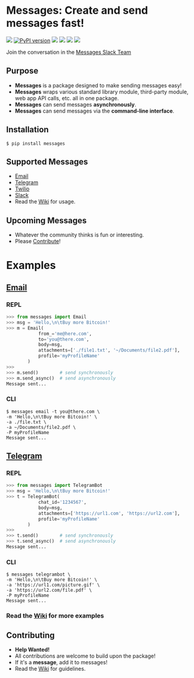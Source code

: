 # Messages: Create and send messages fast!

[![](https://img.shields.io/badge/built%20with-Python3-red.svg)](https://www.python.org/)
[![PyPI version](https://badge.fury.io/py/messages.svg)](https://badge.fury.io/py/messages)
[![](https://travis-ci.org/trp07/messages.svg?branch=master)](https://travis-ci.org/trp07/messages)
[![](https://coveralls.io/repos/github/trp07/messages/badge.svg?branch=master)](https://coveralls.io/github/trp07/messages?branch=master)
[![](https://img.shields.io/badge/license-MIT-blue.svg)](https://github.com/trp07/messages/blob/master/LICENSE)
[![](https://messages-py.herokuapp.com/badge.svg)](https://messages-py.herokuapp.com)

Join the conversation in the [Messages Slack Team](https://messages-py.herokuapp.com)

## Purpose

- **Messages** is a package designed to make sending messages easy!
- **Messages** wraps various standard library module, third-party module, web app API calls, etc. all in one package.
- **Messages** can send messages **asynchronously**.
- **Messages** can send messages via the **command-line interface**.


## Installation

```console
$ pip install messages
```

## Supported Messages

* [Email](https://github.com/trp07/messages/wiki/Email)
* [Telegram](https://github.com/trp07/messages/wiki/TelegramBot)
* [Twilio](https://github.com/trp07/messages/wiki/Twilio)
* [Slack](https://github.com/trp07/messages/wiki/Slack)
* Read the [Wiki](https://github.com/trp07/messages/wiki) for usage.


## Upcoming Messages

* Whatever the community thinks is fun or interesting.
* Please [Contribute](https://github.com/trp07/messages/wiki)!

# Examples

## [Email](https://github.com/trp07/messages/wiki/Email)

### REPL

```python
>>> from messages import Email
>>> msg = 'Hello,\n\tBuy more Bitcoin!'
>>> m = Email(
            from_='me@here.com',
            to='you@there.com',
            body=msg,
            attachments=['./file1.txt', '~/Documents/file2.pdf'],
            profile='myProfileName'
        )
>>>
>>> m.send()        # send synchronously
>>> m.send_async()  # send asynchronously
Message sent...
```

### CLI
```shell
$ messages email -t you@there.com \
-m 'Hello,\n\tBuy more Bitcoin!' \
-a ./file.txt \
-a ~/Documents/file2.pdf \
-P myProfileName
Message sent...
```

## [Telegram](https://github.com/trp07/messages/wiki/TelegramBot)

### REPL

```python
>>> from messages import TelegramBot
>>> msg = 'Hello,\n\tBuy more Bitcoin!'
>>> t = TelegramBot(
            chat_id='1234567',
            body=msg,
            attachments=['https://url1.com', 'https://url2.com'],
            profile='myProfileName'
        )
>>>
>>> t.send()        # send synchronously
>>> t.send_async()  # send asynchronously
Message sent...
```

### CLI
```shell
$ messages telegrambot \
-m 'Hello,\n\tBuy more Bitcoin!' \
-a 'https://url1.com/picture.gif' \
-a 'https://url2.com/file.pdf' \
-P myProfileName
Message sent...
```


### **Read** the [Wiki](https://github.com/trp07/messages/wiki) for **more examples**



## Contributing

* **Help Wanted!**
* All contributions are welcome to build upon the package!
* If it's a **message**, add it to messages!
* Read the [Wiki](https://github.com/trp07/messages/wiki) for guidelines.

